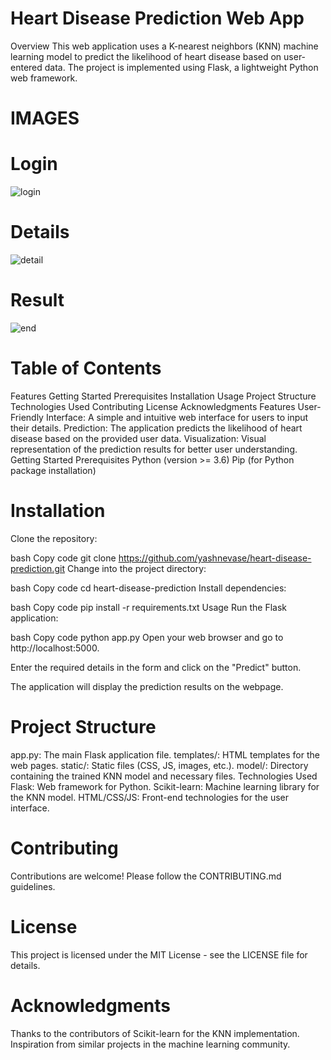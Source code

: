 # Heart Disease Prediction Web App
Overview
This web application uses a K-nearest neighbors (KNN) machine learning model to predict the likelihood of heart disease based on user-entered data. The project is implemented using Flask, a lightweight Python web framework.

# IMAGES

# Login

![login](https://github.com/yashnevase/Heart-Disease-Prediction/assets/78201930/dd78ad27-e420-46ac-ad01-1bdaba730878)

# Details

![detail](https://github.com/yashnevase/Heart-Disease-Prediction/assets/78201930/d4a47455-dec9-4203-b817-a0edc53a8f91)

# Result


![end](https://github.com/yashnevase/Heart-Disease-Prediction/assets/78201930/689664e7-6a94-447f-8e99-278d98ceb5e3)



# Table of Contents
Features
Getting Started
Prerequisites
Installation
Usage
Project Structure
Technologies Used
Contributing
License
Acknowledgments
Features
User-Friendly Interface: A simple and intuitive web interface for users to input their details.
Prediction: The application predicts the likelihood of heart disease based on the provided user data.
Visualization: Visual representation of the prediction results for better user understanding.
Getting Started
Prerequisites
Python (version >= 3.6)
Pip (for Python package installation)
# Installation
Clone the repository:

bash
Copy code
git clone https://github.com/yashnevase/heart-disease-prediction.git
Change into the project directory:

bash
Copy code
cd heart-disease-prediction
Install dependencies:

bash
Copy code
pip install -r requirements.txt
Usage
Run the Flask application:

bash
Copy code
python app.py
Open your web browser and go to http://localhost:5000.

Enter the required details in the form and click on the "Predict" button.

The application will display the prediction results on the webpage.

# Project Structure
app.py: The main Flask application file.
templates/: HTML templates for the web pages.
static/: Static files (CSS, JS, images, etc.).
model/: Directory containing the trained KNN model and necessary files.
Technologies Used
Flask: Web framework for Python.
Scikit-learn: Machine learning library for the KNN model.
HTML/CSS/JS: Front-end technologies for the user interface.

# Contributing
Contributions are welcome! Please follow the CONTRIBUTING.md guidelines.

# License
This project is licensed under the MIT License - see the LICENSE file for details.

# Acknowledgments
Thanks to the contributors of Scikit-learn for the KNN implementation.
Inspiration from similar projects in the machine learning community.
